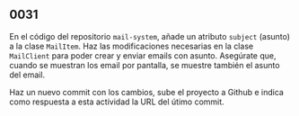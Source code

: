 ## 0031

En el código del repositorio `mail-system`, añade un atributo `subject` (asunto) a la clase `MailItem`. Haz las modificaciones necesarias en la clase `MailClient` para poder crear y enviar emails con asunto. Asegúrate que, cuando se muestran los email por pantalla, se muestre también el asunto del email.

Haz un nuevo commit con los cambios, sube el proyecto a Github e indica como respuesta a esta actividad la URL del útimo commit.
